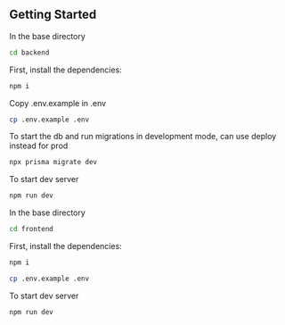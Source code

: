 ## Getting Started
In the base directory
```bash
cd backend
```

First, install the dependencies:

```bash
npm i
```
Copy .env.example in .env

```bash
cp .env.example .env
```
To start the db and run migrations in development mode, can use deploy instead for prod
```bash
npx prisma migrate dev
```
To start dev server

```bash
npm run dev
```

In the base directory

```bash
cd frontend
```

First, install the dependencies:

```bash
npm i
```

```bash
cp .env.example .env
```
To start dev server
```bash
npm run dev
```